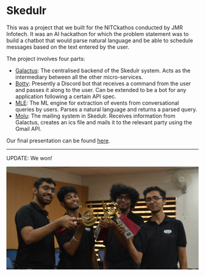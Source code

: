 # Skedulr

This was a project that we built for the NITCkathos conducted by JMR Infotech. It was an AI hackathon for which the problem statement was to build a chatbot that would parse natural language and be able to schedule messages based on the text entered by the user.

The project involves four parts:

- [Galactus](https://github.com/skedulr/galactus): The centralised backend of the Skedulr system. Acts as the intermediary between all the other micro-services.
- [Botty](https://github.com/skedulr/botty): Presently a Discord bot that receives a command from the user and passes it along to the user. Can be extended to be a bot for any application following a certain API spec.
- [MLE](https://github.com/skedulr/ml-engine): The ML engine for extraction of events from conversational queries by users. Parses a natural language and returns a parsed query.
- [Molu](https://github.com/skedulr/molu): The mailing system in Skedulr. Receives information from Galactus, creates an ics file and mails it to the relevant party using the Gmail API.

Our final presentation can be found [here](../presentation.pdf).

---

UPDATE: We won!

![](../team.jpg)
